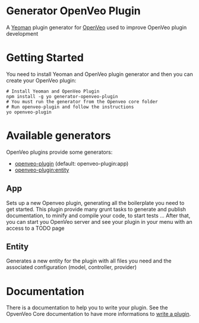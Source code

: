 # Generator OpenVeo Plugin
A [Yeoman](http://yeoman.io/) plugin generator for [OpenVeo](http://veo-labs.github.io/openveo-core) used to improve OpenVeo plugin development

# Getting Started
You need to install Yeoman and OpenVeo plugin generator and then you can create your OpenVeo plugin:

```
# Install Yeoman and OpenVeo Plugin
npm install -g yo generator-openveo-plugin
# You must run the generator from the Openveo core folder
# Run openveo-plugin and follow the instructions
yo openveo-plugin
```

# Available generators
OpenVeo plugins provide some generators:

  - [openveo-plugin](#app) (default: openveo-plugin:app)
  - [openveo-plugin:entity](#entity)


## App
Sets up a new Openveo plugin, generating all the boilerplate you need to get started.
This plugin provide many grunt tasks to generate and publish documentation, to minify and compile your code, to start tests ...
After that, you can start you OpenVeo server and see your plugin in your menu with an access to a TODO page

## Entity
Generates a new entity for the plugin with all files you need and the associated configuration (model, controller, provider)

# Documentation
There is a documentation to help you to write your plugin.
See the OpvenVeo Core documentation to have more informations to [write a plugin](http://veo-labs.github.io/openveo-core/2.0.0/developers/write-plugin).